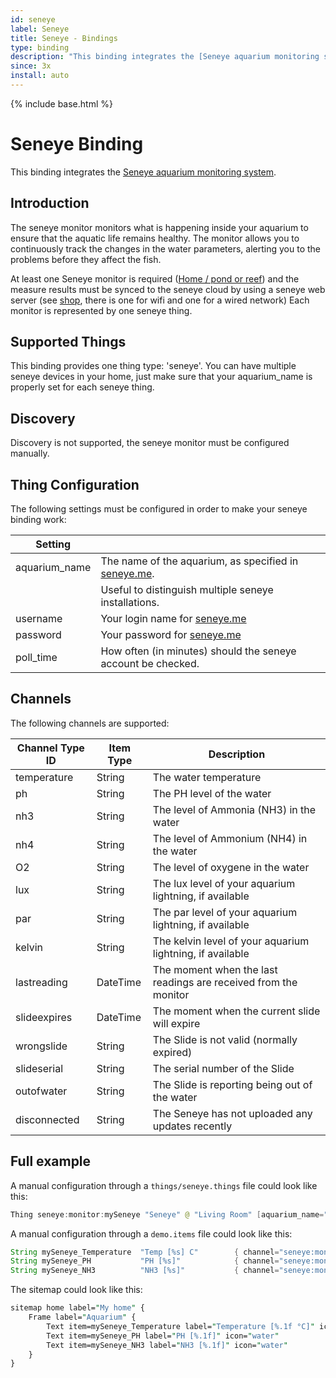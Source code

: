 ```yaml
---
id: seneye
label: Seneye
title: Seneye - Bindings
type: binding
description: "This binding integrates the [Seneye aquarium monitoring system](https://www.seneye.com)."
since: 3x
install: auto
---
```


<!-- Attention authors: Do not edit directly. Please add your changes to the appropriate source repository -->

{% include base.html %}

# Seneye Binding

This binding integrates the [Seneye aquarium monitoring system](https://www.seneye.com).

## Introduction

The seneye monitor monitors what is happening inside your aquarium to ensure that the aquatic life remains healthy.
The monitor allows you to continuously track the changes in the water parameters, alerting you to the problems before they affect the fish.

At least one Seneye monitor is required ([Home / pond or reef](https://www.seneye.com/devices/compare)) and the measure results must be synced to the seneye cloud by using a seneye web server (see [shop](https://www.seneye.com/store), there is one for wifi and one for a wired network)
Each monitor is represented by one seneye thing.

## Supported Things

This binding provides one thing type: 'seneye'.
You can have multiple seneye devices in your home, just make sure that your aquarium_name is properly set for each seneye thing.

## Discovery

Discovery is not supported, the seneye monitor must be configured manually.

## Thing Configuration

The following settings must be configured in order to make your seneye binding work:

| Setting       |                                                                                |
| ------------- | ------------------------------------------------------------------------------ |
| aquarium_name | The name of the aquarium, as specified in [seneye.me](https://www.seneye.me/). |
|               | Useful to distinguish multiple seneye installations.                           |
| username      | Your login name for [seneye.me](https://www.seneye.me/)                        |
| password      | Your password for [seneye.me](https://www.seneye.me/)                          |
| poll_time     | How often (in minutes) should the seneye account be checked.                   |

## Channels

The following channels are supported:

| Channel Type ID | Item Type | Description                                                     |
| --------------- | --------- | --------------------------------------------------------------- |
| temperature     | String    | The water temperature                                           |
| ph              | String    | The PH level of the water                                       |
| nh3             | String    | The level of Ammonia (NH3) in the water                         |
| nh4             | String    | The level of Ammonium (NH4) in the water                        |
| O2              | String    | The level of oxygene in the water                               |
| lux             | String    | The lux level of your aquarium lightning, if available          |
| par             | String    | The par level of your aquarium lightning, if available          |
| kelvin          | String    | The kelvin level of your aquarium lightning, if available       |
| lastreading     | DateTime  | The moment when the last readings are received from the monitor |
| slideexpires    | DateTime  | The moment when the current slide will expire                   |
| wrongslide      | String    | The Slide is not valid (normally expired)                       |
| slideserial     | String    | The serial number of the Slide                                  |
| outofwater      | String    | The Slide is reporting being out of the water                   |
| disconnected    | String    | The Seneye has not uploaded any updates recently                |

## Full example

A manual configuration through a `things/seneye.things` file could look like this:

```java
Thing seneye:monitor:mySeneye "Seneye" @ "Living Room" [aquarium_name="MyAquarium", username="mail@example.com", password="xxx", poll_time=5]
```

A manual configuration through a `demo.items` file could look like this:

```java
String mySeneye_Temperature  "Temp [%s] C"        { channel="seneye:monitor:mySeneye:temperature" }
String mySeneye_PH           "PH [%s]"            { channel="seneye:monitor:mySeneye:ph" }
String mySeneye_NH3          "NH3 [%s]"           { channel="seneye:monitor:mySeneye:nh3" }
```

The sitemap could look like this:

```perl
sitemap home label="My home" {
    Frame label="Aquarium" {
        Text item=mySeneye_Temperature label="Temperature [%.1f °C]" icon="temperature"
        Text item=mySeneye_PH label="PH [%.1f]" icon="water"
        Text item=mySeneye_NH3 label="NH3 [%.1f]" icon="water"
    }
}
```
